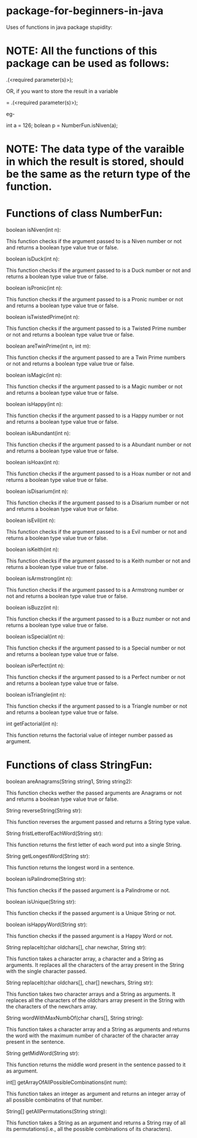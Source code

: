 # package-for-beginners-in-java

Uses of functions in java package stupidity:

                                            

# NOTE: All the functions of this package can be used as follows:

<class name>.<function name>(<required parameter(s)>);

OR, if you want to store the result in a variable

<data type> <variable name> = <class name>.<function name>(<required parameter(s)>);

eg-

int a = 126;
bolean p = NumberFun.isNiven(a);

# NOTE: The data type of the varaible in which the result is stored, should be the same as the return type of the function.

                                                       

# Functions of class NumberFun:

boolean isNiven(int n):

This function checks if the argument passed to is a Niven number or not and returns a boolean type value true or false.

boolean isDuck(int n):

This function checks if the argument passed to is a Duck number or not and returns a boolean type value true or false.

boolean isPronic(int n):

This function checks if the argument passed to is a Pronic number or not and returns a boolean type value true or false.

boolean isTwistedPrime(int n):

This function checks if the argument passed to is a Twisted Prime number or not and returns a boolean type value true or false.

boolean areTwinPrime(int n, int m):

This function checks if the argument passed to are a Twin Prime numbers or not and returns a boolean type value true or false.

boolean isMagic(int n):

This function checks if the argument passed to is a Magic number or not and returns a boolean type value true or false.

boolean isHappy(int n):

This function checks if the argument passed to is a Happy number or not and returns a boolean type value true or false.

boolean isAbundant(int n):

This function checks if the argument passed to is a Abundant number or not and returns a boolean type value true or false.

boolean isHoax(int n):

This function checks if the argument passed to is a Hoax number or not and returns a boolean type value true or false.

boolean isDisarium(int n):

This function checks if the argument passed to is a Disarium number or not and returns a boolean type value true or false.

boolean isEvil(int n):

This function checks if the argument passed to is a Evil number or not and returns a boolean type value true or false.

boolean isKeith(int n):

This function checks if the argument passed to is a Keith number or not and returns a boolean type value true or false.

boolean isArmstrong(int n):

This function checks if the argument passed to is a Armstrong number or not and returns a boolean type value true or false.

boolean isBuzz(int n):

This function checks if the argument passed to is a Buzz number or not and returns a boolean type value true or false.

boolean isSpecial(int n):

This function checks if the argument passed to is a Special number or not and returns a boolean type value true or false.

boolean isPerfect(int n):

This function checks if the argument passed to is a Perfect number or not and returns a boolean type value true or false.

boolean isTriangle(int n):

This function checks if the argument passed to is a Triangle number or not and returns a boolean type value true or false.

int getFactorial(int n):

This function returns the factorial value of integer number passed as argument.

                                                      

# Functions of class StringFun:

boolean areAnagrams(String string1, String string2):

This function checks wether the passed arguments are Anagrams or not and returns a boolean type value true or false.

String reverseString(String str):

This function reverses the argument passed and returns a String type value.

String fristLetterofEachWord(String str):

This function returns the first letter of each word put into a single String.

String getLongestWord(String str):

This function returns the longest word in a sentence.

boolean isPalindrome(String str):

This function checks if the passed argument is a Palindrome or not.

boolean isUnique(String str):

This function checks if the passed argument is a Unique String or not.

boolean isHappyWord(String str):

This function checks if the passed argument is a Happy Word or not.

String replaceIt(char oldchars[], char newchar, String str):

This function takes a character array, a character and a String as arguments. It replaces all the characters of the array present in the String with the single character passed.

String replaceIt(char oldchars[], char[] newchars, String str):

This function takes two character arrays and a String as arguments. It replaces all the characters of the oldchars array present in the String with the characters of the newchars array.

String wordWithMaxNumbOf(char chars[], String string):

This function takes a character array and a String as arguments and returns the word with the maximum number of character of the character array present in the sentence.

String getMidWord(String str):

This function returns the middle word present in the sentence passed to it as argument.

int[] getArrayOfAllPossibleCombinations(int num):

This function takes an integer as argument and returns an integer array of all possible combinatins of that number.

String[] getAllPermutations(String string):

This function takes a String as an argument and returns a String rray of all its permutations(i.e., all the possible combinations of its characters).
